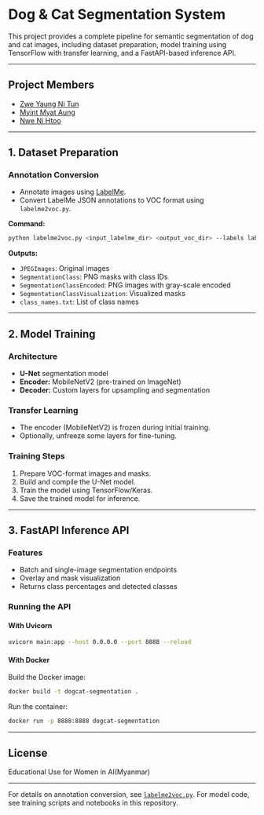 # Dog & Cat Segmentation System

This project provides a complete pipeline for semantic segmentation of dog and cat images, including dataset preparation, model training using TensorFlow with transfer learning, and a FastAPI-based inference API.

---

## Project Members

- [Zwe Yaung Ni Tun](https://github.com/zweyaungnitun)
- [Myint Myat Aung](https://github.com/MrMyintMyatAung)
- [Nwe Ni Htoo](https://github.com/nwenihtoo)

---

## 1. Dataset Preparation

### Annotation Conversion

- Annotate images using [LabelMe](https://github.com/wkentaro/labelme).
- Convert LabelMe JSON annotations to VOC format using `labelme2voc.py`.

**Command:**
```bash
python labelme2voc.py <input_labelme_dir> <output_voc_dir> --labels labels.txt
```

**Outputs:**
- `JPEGImages`: Original images
- `SegmentationClass`: PNG masks with class IDs
- `SegmentationClassEncoded`: PNG images with gray-scale encoded
- `SegmentationClassVisualization`: Visualized masks
- `class_names.txt`: List of class names

---

## 2. Model Training

### Architecture

- **U-Net** segmentation model
- **Encoder:** MobileNetV2 (pre-trained on ImageNet)
- **Decoder:** Custom layers for upsampling and segmentation

### Transfer Learning

- The encoder (MobileNetV2) is frozen during initial training.
- Optionally, unfreeze some layers for fine-tuning.


### Training Steps

1. Prepare VOC-format images and masks.
2. Build and compile the U-Net model.
3. Train the model using TensorFlow/Keras.
4. Save the trained model for inference.

---

## 3. FastAPI Inference API

### Features

- Batch and single-image segmentation endpoints
- Overlay and mask visualization
- Returns class percentages and detected classes

### Running the API

#### With Uvicorn

```bash
uvicorn main:app --host 0.0.0.0 --port 8888 --reload
```

#### With Docker

Build the Docker image:
```bash
docker build -t dogcat-segmentation .
```
Run the container:
```bash
docker run -p 8888:8888 dogcat-segmentation
```
---

## License

Educational Use for Women in AI(Myanmar)

---

For details on annotation conversion, see [`labelme2voc.py`](../labelme2voc.py).
For model code, see training scripts and notebooks in this repository.